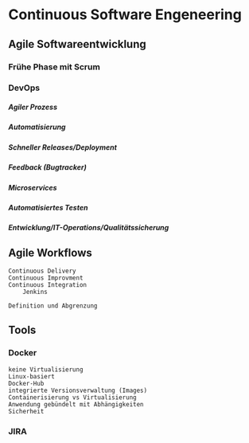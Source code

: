 # Continuous Software Engeneering

## Agile Softwareentwicklung

### Frühe Phase mit Scrum

### DevOps
	
##### Agiler Prozess
##### Automatisierung
##### Schneller Releases/Deployment
##### Feedback (Bugtracker)
##### Microservices
##### Automatisiertes Testen
##### Entwicklung/IT-Operations/Qualitätssicherung

## Agile Workflows

	Continuous Delivery
	Continuous Improvment
	Continuous Integration
		Jenkins

	Definition und Abgrenzung
	
## Tools

### Docker
	keine Virtualisierung
	Linux-basiert
	Docker-Hub
	integrierte Versionsverwaltung (Images)
	Containerisierung vs Virtualisierung
	Anwendung gebündelt mit Abhängigkeiten
	Sicherheit
	
	
### JIRA
